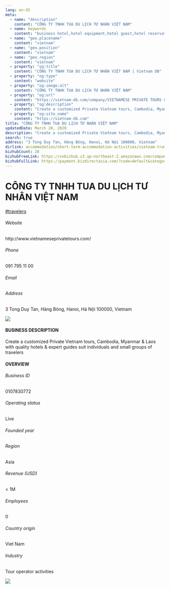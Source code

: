 ```yaml
---
lang: en-US
meta:
  - name: "description"
    content: "CÔNG TY TNHH TUA DU LỊCH TƯ NHÂN VIỆT NAM"
  - name: keywords
    content: "business hotel,hotel equipment,hotel guest,hotel reservation,leisure hotel,on site,resort hotels,vacation,vacation,vacation,vacation,vacation,vacation,vacation,vacation,vietnam-travelers-companies"
  - name: "geo.placename"
    content: "vietnam"
  - name: "geo.position"
    content: "vietnam"
  - name: "geo.region"
    content: "vietnam"
  - property: "og:title"
    content: "CÔNG TY TNHH TUA DU LỊCH TƯ NHÂN VIỆT NAM | Vietnam DB"
  - property: "og:type"
    content: "website"
  - property: "og:image:alt"
    content: "CÔNG TY TNHH TUA DU LỊCH TƯ NHÂN VIỆT NAM"
  - property: "og:url"
    content: "https://vietnam-db.com/company/VIETNAMESE PRIVATE TOURS COMPANY LIMITED-2675126"
  - property: "og:description"
    content: "Create a customized Private Vietnam tours, Cambodia, Myanmar & Laos with quality hotels & expert guides suit individuals and small groups of travelers"
  - property: "og:site_name"
    content: "https://vietnam-db.com"
title: "CÔNG TY TNHH TUA DU LỊCH TƯ NHÂN VIỆT NAM"
updatedDate: March 28, 2020
description: "Create a customized Private Vietnam tours, Cambodia, Myanmar & Laos with quality hotels & expert guides suit individuals and small groups of travelers"
search: true
address: "3 Tong Duy Tan, Hàng Bông, Hanoi, Hà Nội 100000, Vietnam"
dirlink: accommodation/short-term-accommodation-activities/vietnam-travelers-companies
bizhubCount: 28
bizhubFreeLink: https://vnbizhub.s3.ap-northeast-2.amazonaws.com/companies/vietnam-travelers-companies_preview.xlsx
bizhubFullLink: https://payment.bizdirectasia.com/?code=default&category=bizhub&item=vietnam-travelers-companies&redirect=https://vietnam-db.com
---
```



<div class="bd-item">
    <div class="item-content">
        <div class="detail-title-wrap">
            <h1 class="detail-title">
                CÔNG TY TNHH TUA DU LỊCH TƯ NHÂN VIỆT NAM
            </h1>
        </div>
		<div class="detail-tagslist"><a href="/accommodation/short-term-accommodation-activities/tags/travelers" class="detail-tagitem">#travelers</a></div>
        <h6 class="bd-label">Website</h6>
        <p>http://www.vietnameseprivatetours.com/</p>
		<h6 class="bd-label">Phone</h6>
        <p>091 795 11 00</p>
        <h6 class="bd-label">Email</h6>
        <p><a class="textColorPrimary" href="#"></a></p>
        <h6 class="bd-label">Address</h6>
        <p>3 Tong Duy Tan, Hàng Bông, Hanoi, Hà Nội 100000, Vietnam</p>
    </div>
</div>

<div class="banner-wrap text-center"><a href="" class="banner-link"><img src="/assets/vndb.com/BannerAds2.jpg" class="banner-img"></a></div>

<div class="bd-item">
    <div class="item-content">
        <h4 class="textColorPrimary item-title">BUSINESS DESCRIPTION</h4>
        <p>Create a customized Private Vietnam tours, Cambodia, Myanmar & Laos with quality hotels & expert guides suit individuals and small groups of travelers</p>
    </div>
</div>

<div class="bd-item">
    <div class="item-content">
        <h4 class="textColorPrimary item-title">OVERVIEW</h4>
        <div class="item-info">
            <h6 class="bd-label">Business ID</h6>
            <p>0107830772</p>
        </div>
        <div class="item-info">
            <h6 class="bd-label">Operating status</h6>
            <p>Live<small class="bd-status_dot live"></small></p>
        </div>
        <div class="item-info">
            <h6 class="bd-label">Founded year</h6>
            <p></p>
        </div>
        <div class="item-info">
            <h6 class="bd-label">Region</h6>
            <p>Asia</p>
        </div>
        <div class="item-info">
            <h6 class="bd-label">Revenue (USD)</h6>
            <p>&lt; 1M</p>
        </div>
        <div class="item-info">
            <h6 class="bd-label">Employees</h6>
            <p>0</p>
        </div>
        <div class="item-info">
            <h6 class="bd-label">Country origin</h6>
            <p>Viet Nam</p>
        </div>
        <div class="item-info">
            <h6 class="bd-label">Industry</h6>
            <p>Tour operator activities</p>
        </div>
    </div>
</div>

<div class="banner-wrap text-center"><a href="" class="banner-link"><img src="/assets/vndb.com/BannerAd_04_728x90.jpg" class="banner-img"></a></div>

<CustomPopup popupTitle="ENTER EMAIL TO DOWNLOAD" popupSubTitle="The companies data will be sent to your inbox. Please enter your email." :free="this.$frontmatter.bizhubFreeLink" :paid="this.$frontmatter.bizhubFullLink" :count="this.$frontmatter.bizhubCount"/>


